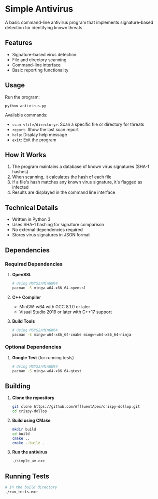 # Simple Antivirus

A basic command-line antivirus program that implements signature-based detection for identifying known threats.

## Features

- Signature-based virus detection
- File and directory scanning
- Command-line interface
- Basic reporting functionality

## Usage

Run the program:
```
python antivirus.py
```

Available commands:
- `scan <file/directory>`: Scan a specific file or directory for threats
- `report`: Show the last scan report
- `help`: Display help message
- `exit`: Exit the program

## How it Works

1. The program maintains a database of known virus signatures (SHA-1 hashes)
2. When scanning, it calculates the hash of each file
3. If a file's hash matches any known virus signature, it's flagged as infected
4. Results are displayed in the command line interface

## Technical Details

- Written in Python 3
- Uses SHA-1 hashing for signature comparison
- No external dependencies required
- Stores virus signatures in JSON format

## Dependencies

### Required Dependencies
1. **OpenSSL**
   ```bash
   # Using MSYS2/MinGW64
   pacman -S mingw-w64-x86_64-openssl
   ```

2. **C++ Compiler**
   - MinGW-w64 with GCC 8.1.0 or later
   - Visual Studio 2019 or later with C++17 support

3. **Build Tools**
   ```bash
   # Using MSYS2/MinGW64
   pacman -S mingw-w64-x86_64-cmake mingw-w64-x86_64-ninja
   ```

### Optional Dependencies
1. **Google Test** (for running tests)
   ```bash
   # Using MSYS2/MinGW64
   pacman -S mingw-w64-x86_64-gtest
   ```

## Building

1. **Clone the repository**
   ```bash
   git clone https://github.com/AffluentApex/crispy-dollop.git
   cd crispy-dollop
   ```

2. **Build using CMake**
   ```bash
   mkdir build
   cd build
   cmake ..
   cmake --build .
   ```

3. **Run the antivirus**
   ```bash
   ./simple_av.exe
   ```

## Running Tests
```bash
# In the build directory
./run_tests.exe
```
